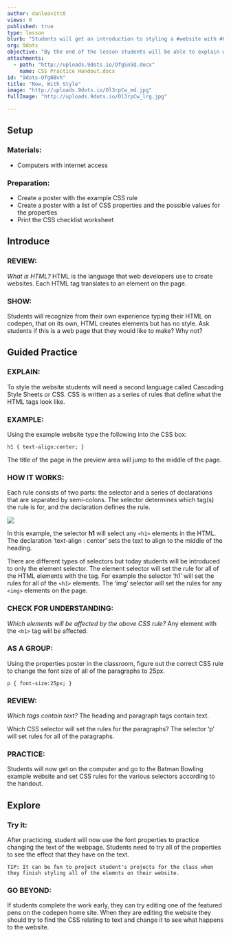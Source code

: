 ```yaml
---
author: danleavitt0
views: 0
published: true
type: lesson
blurb: "Students will get an introduction to styling a #website with #CSS and learn about the #properties and values for styling text."
org: 9dots
objective: "By the end of the lesson students will be able to explain why a website needs CSS, define a CSS selector, and recognize all of the parts of a CSS rule"
attachments: 
  - path: "http://uploads.9dots.io/OfgSn5Q.docx"
    name: CSS Practice Handout.docx
id: "9dots-OfgN8vh"
title: "Now, With Style"
image: "http://uploads.9dots.io/Ol3rpCw_md.jpg"
fullImage: "http://uploads.9dots.io/Ol3rpCw_lrg.jpg"

---
```


## Setup

### Materials:

- Computers with internet access

### Preparation:

- Create a poster with the example CSS rule
- Create a poster with a list of CSS properties and the possible values for the properties
- Print the CSS checklist worksheet

## Introduce

### REVIEW:
_What is HTML?_
HTML is the language that web developers use to create websites. Each HTML tag translates to an element on the page.

### SHOW:
Students will recognize from their own experience typing their HTML on codepen, that on its own, HTML creates elements but has no style. Ask students if this is a web page that they would like to make? Why not?

## Guided Practice

### EXPLAIN:
To style the website students will need a second language called  Cascading Style Sheets or CSS.  CSS is written as a series of rules that define what the HTML tags look like.

### EXAMPLE:
Using the example website type the following into the CSS box:
```
h1 { text-align:center; }
```
The title of the page in the preview area will jump to the middle of the page. 

### HOW IT WORKS:
Each rule consists of two parts: the selector and a series of declarations that are separated by semi-colons. The selector determines which tag(s) the rule is for, and the declaration defines the rule.  

![](http://uploads.9dots.io/OfgP3vE_md.jpg) 

In this example, the selector **h1** will select any `<h1>` elements in the HTML. The declaration ‘text-align : center’ sets the text to align to the middle of the heading.

There are different types of selectors but today students will be introduced to only the element selector. The element selector will set the rule for all of the HTML elements with the tag. For example the selector ‘h1’ will set the rules for all of the `<h1>` elements. The ‘img’ selector will set the rules for any `<img>` elements on the page.

### CHECK FOR UNDERSTANDING:
_Which elements will be affected by the above CSS rule?_
Any element with the `<h1>` tag will be affected.

### AS A GROUP:
Using the properties poster in the classroom, figure out the correct CSS rule to change the font size of all of the paragraphs to 25px.
```
p { font-size:25px; }
```

### REVIEW:
_Which tags contain text?_
The heading and paragraph tags contain text.

Which CSS selector will set the rules for the paragraphs?
The selector ‘p’ will set rules for all of the paragraphs.

### PRACTICE:
Students will now get on the computer and go to the Batman Bowling example website and set CSS rules for the various selectors according to the handout.

## Explore

### Try it:
After practicing, student will now use the font properties to practice changing the text of the webpage. Students need to try all of the properties to see the effect that they have on the text.

```
TIP: It can be fun to project student's projects for the class when they finish styling all of the elemnts on their website.
```

### GO BEYOND:
If students complete the work early, they can try editing one of the featured pens on the codepen home site. When they are editing the website they should try to find the CSS relating to text and change it to see what happens to the website.

